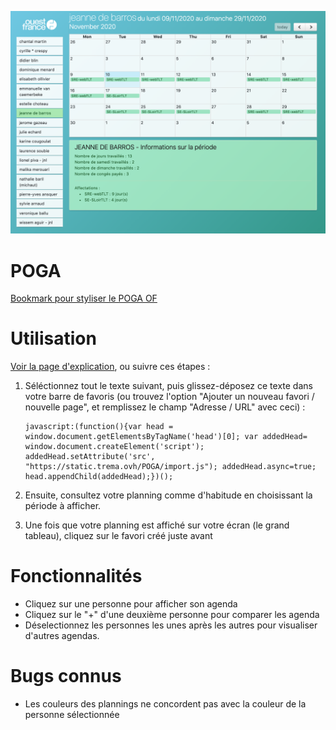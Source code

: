 ![Poga](screenshot.png)

# POGA
[Bookmark pour styliser le POGA OF](https://static.trema.ovh/POGA)

# Utilisation

[Voir la page d'explication](https://static.trema.ovh/POGA), ou suivre ces étapes :

1. Séléctionnez tout le texte suivant, puis glissez-déposez ce texte dans votre barre de favoris (ou trouvez l'option "Ajouter un nouveau favori / nouvelle page", et remplissez le champ "Adresse / URL" avec ceci) :

       javascript:(function(){var head = window.document.getElementsByTagName('head')[0]; var addedHead= window.document.createElement('script'); addedHead.setAttribute('src', "https://static.trema.ovh/POGA/import.js"); addedHead.async=true; head.appendChild(addedHead);})();

2. Ensuite, consultez votre planning comme d'habitude en choisissant la période à afficher.
3. Une fois que votre planning est affiché sur votre écran (le grand tableau), cliquez sur le favori créé juste avant

# Fonctionnalités

- Cliquez sur une personne pour afficher son agenda
- Cliquez sur le "+" d'une deuxième personne pour comparer les agenda
- Déselectionnez les personnes les unes après les autres pour visualiser d'autres agendas.

# Bugs connus

- Les couleurs des plannings ne concordent pas avec la couleur de la personne sélectionnée
